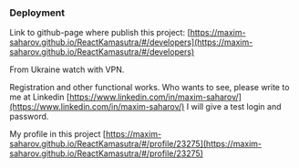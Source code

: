 

### Deployment

Link to github-page where publish this project: [https://maxim-saharov.github.io/ReactKamasutra/#/developers](https://maxim-saharov.github.io/ReactKamasutra/#/developers)

From Ukraine watch with VPN.

Registration and other functional works. Who wants to see, please write to me at Linkedin 
[https://www.linkedin.com/in/maxim-saharov/](https://www.linkedin.com/in/maxim-saharov/) 
I will give a test login and password.

My profile in this project 
[https://maxim-saharov.github.io/ReactKamasutra/#/profile/23275](https://maxim-saharov.github.io/ReactKamasutra/#/profile/23275) 

